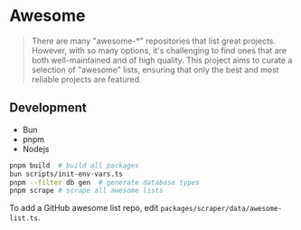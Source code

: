 # Awesome

> There are many "awesome-\*" repositories that list great projects.
> However, with so many options, it's challenging to find ones that are both well-maintained and of high quality.
> This project aims to curate a selection of "awesome" lists, ensuring that only the best and most reliable projects are featured.

## Development

- Bun
- pnpm
- Nodejs

```bash
pnpm build  # build all packages
bun scripts/init-env-vars.ts
pnpm --filter db gen  # generate database types
pnpm scrape # scrape all awesome lists
```

To add a GitHub awesome list repo, edit `packages/scraper/data/awesome-list.ts`.
